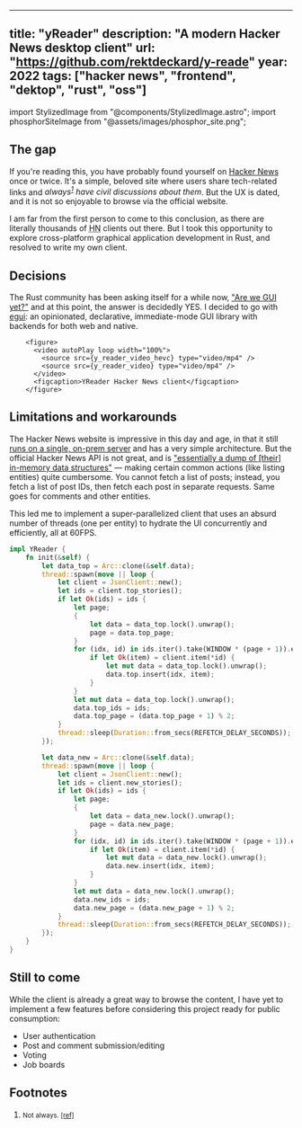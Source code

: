 
---
title: "yReader"
description: "A modern Hacker News desktop client"
url: "https://github.com/rektdeckard/y-reade"
year: 2022
tags: ["hacker news", "frontend", "dektop", "rust", "oss"]
---

import StylizedImage from "@components/StylizedImage.astro";
import phosphorSiteImage from "@assets/images/phosphor_site.png";

## The gap

If you're reading this, you have probably found yourself on [Hacker News](https://news.ycombinator.com) once or twice. It's a simple, beloved site where users share tech-related links and <em>always<sup><a id="ref-1" href="#footnote-1">1</a></sup> have civil discussions about them</em>. But the UX is dated, and it is not so enjoyable to browse via the official website.

I am far from the first person to come to this conclusion, as there are literally thousands of <abbr title="Hacker News">HN</abbr> clients out there. But I took this opportunity to explore cross-platform graphical application development in Rust, and resolved to write my own client.

## Decisions

The Rust community has been asking itself for a while now, ["Are we GUI yet?"](https://www.areweguiyet.com)
and at this point, the answer is decidedly YES. I decided to go with [egui](https://github.com/emilk/egui): an opinionated, declarative, immediate-mode GUI library with backends for both web and native.

        <figure>
          <video autoPlay loop width="100%">
            <source src={y_reader_video_hevc} type="video/mp4" />
            <source src={y_reader_video} type="video/mp4" />
          </video>
          <figcaption>YReader Hacker News client</figcaption>
        </figure>

## Limitations and workarounds

The Hacker News website is impressive in this day and age, in that it still [runs on a single, on-prem server](https://news.ycombinator.com/item?id=16076041) and has a very simple architecture. But the official Hacker News API is not great, and is ["essentially a dump of \[their\] in-memory data structures"](https://github.com/HackerNews/API#design) — making certain common actions (like listing entities) quite cumbersome. You cannot fetch a list of posts; instead, you fetch a list of post IDs, then fetch each post in separate requests. Same goes for comments and other entities.

This led me to implement a super-parallelized client that uses an absurd number of threads (one per entity) to hydrate the UI concurrently and efficiently, all at 60FPS.

```rust
impl YReader {
    fn init(&self) {
        let data_top = Arc::clone(&self.data);
        thread::spawn(move || loop {
            let client = JsonClient::new();
            let ids = client.top_stories();
            if let Ok(ids) = ids {
                let page;
                {
                    let data = data_top.lock().unwrap();
                    page = data.top_page;
                }
                for (idx, id) in ids.iter().take(WINDOW * (page + 1)).enumerate() {
                    if let Ok(item) = client.item(*id) {
                        let mut data = data_top.lock().unwrap();
                        data.top.insert(idx, item);
                    }
                }
                let mut data = data_top.lock().unwrap();
                data.top_ids = ids;
                data.top_page = (data.top_page + 1) % 2;
            }
            thread::sleep(Duration::from_secs(REFETCH_DELAY_SECONDS));
        });

        let data_new = Arc::clone(&self.data);
        thread::spawn(move || loop {
            let client = JsonClient::new();
            let ids = client.new_stories();
            if let Ok(ids) = ids {
                let page;
                {
                    let data = data_new.lock().unwrap();
                    page = data.new_page;
                }
                for (idx, id) in ids.iter().take(WINDOW * (page + 1)).enumerate() {
                    if let Ok(item) = client.item(*id) {
                        let mut data = data_new.lock().unwrap();
                        data.new.insert(idx, item);
                    }
                }
                let mut data = data_new.lock().unwrap();
                data.new_ids = ids;
                data.new_page = (data.new_page + 1) % 2;
            }
            thread::sleep(Duration::from_secs(REFETCH_DELAY_SECONDS));
        });
    }
}
```

## Still to come

While the client is already a great way to browse the content, I have yet to implement a few features before considering this project ready for public consumption:

- User authentication
- Post and comment submission/editing
- Voting
- Job boards

## Footnotes

<ol>
  <li>
    <small id="footnote-1">
      Not always. <a href="#ref-1">[ref]</a>
    </small>
  </li>
</ol>
